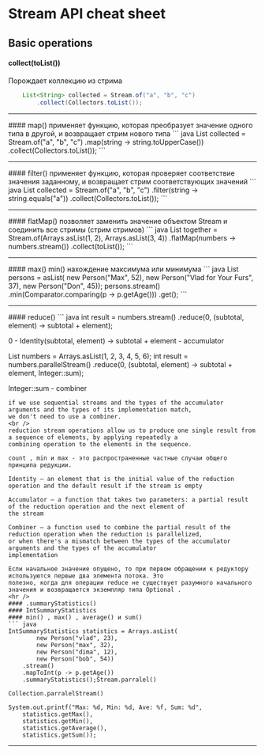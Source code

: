
# Stream API cheat sheet

## Basic operations

#### collect(toList())
Порождает коллекцию из стрима
``` java
    List<String> collected = Stream.of("a", "b", "c")
        .collect(Collectors.toList());
``` 
<hr />
#### map()
применяет функцию, которая преобразует значение одного типа в другой, и возвращает стрим нового типа
``` java
List<String> collected = Stream.of("a", "b", "c")
.map(string -> string.toUpperCase())
.collect(Collectors.toList());
```
<hr />
#### filter()
применяет функцию, которая проверяет соответствие значения заданному, и возвращает стрим соответствующих значений
``` java
List<String> collected = Stream.of("a", "b", "c")
.filter(string -> string.equals("a"))
.collect(Collectors.toList());
```
<hr />
#### flatMap()
позволяет заменить значение объектом Stream и соединить все стримы (стрим стримов)
``` java
List<Integer> together = Stream.of(Arrays.asList(1, 2), Arrays.asList(3, 4))
.flatMap(numbers -> numbers.stream())
.collect(toList());
```
<hr />
#### max() min()
нахождение максимума или минимума
``` java
List<Person> persons = asList(
                    new Person("Max", 52), 
                    new Person("Vlad for Your Furs", 37), 
                    new Person("Don", 45));
persons.stream()
.min(Comparator.comparing(p -> p.getAge()))
.get();
```
<hr />
#### reduce()
``` java
int result = numbers.stream()
.reduce(0, (subtotal, element) -> subtotal + element);

0 - Identity(subtotal, element) -> subtotal + element - accumulator

List<Integer> numbers = Arrays.asList(1, 2, 3, 4, 5, 6); 
int result = numbers.parallelStream()
    .reduce(0, (subtotal, element) -> subtotal + element, Integer::sum);

Integer::sum - combiner
```
if we use sequential streams and the types of the accumulator arguments and the types of its implementation match,
we don't need to use a combiner.
<br />
reduction stream operations allow us to produce one single result from a sequence of elements, by applying repeatedly a
combining operation to the elements in the sequence.

count , min и max - это распространенные частные случаи общего принципа редукции.

Identity – an element that is the initial value of the reduction operation and the default result if the stream is empty

Accumulator – a function that takes two parameters: a partial result of the reduction operation and the next element of
the stream

Combiner – a function used to combine the partial result of the reduction operation when the reduction is parallelized,
or when there's a mismatch between the types of the accumulator arguments and the types of the accumulator
implementation

Если начальное значение опущено, то при первом обращении к редуктору используются первые два элемента потока. Это
полезно, когда для операции reduce не существует разумного начального значения и возвращается экземпляр типа Optional .
<hr />
#### .summaryStatistics() 
#### IntSummaryStatistics 
#### min() , max() , average() и sum()
``` java
IntSummaryStatistics statistics = Arrays.asList(
        new Person("vlad", 23), 
        new Person("max", 32), 
        new Person("dima", 12), 
        new Person("bob", 54))
    .stream()
    .mapToInt(p -> p.getAge())
    .summaryStatistics();Stream.parralel()

Collection.parralelStream()

System.out.printf("Max: %d, Min: %d, Ave: %f, Sum: %d", 
    statistics.getMax(),
    statistics.getMin(),
    statistics.getAverage(), 
    statistics.getSum());
```
<hr />
